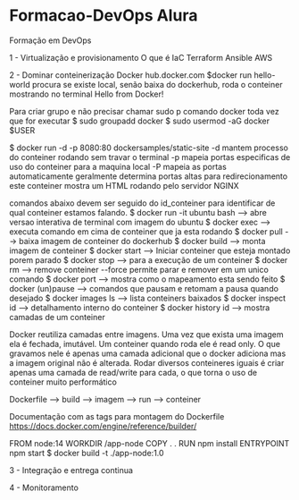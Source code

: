 # Formacao-DevOps Alura

Formação em DevOps

1 - Virtualização e provisionamento
O que é IaC
Terraform
Ansible
AWS 

2 - Dominar conteinerização
Docker
hub.docker.com
$docker run hello-world
procura se existe local, senão baixa do dockerhub, roda o conteiner mostrando no terminal Hello from Docker!

Para criar grupo e não precisar chamar sudo p comando docker toda vez que for executar
$ sudo groupadd docker
$ sudo usermod -aG docker $USER

$ docker run -d -p 8080:80 dockersamples/static-site
-d mantem processo do conteiner rodando sem travar o terminal
-p mapeia portas especificas de uso do conteiner para a maquina local
-P mapeia as portas automaticamente geralmente determina portas altas para redirecionamento
este conteiner mostra um HTML rodando pelo servidor NGINX

comandos abaixo devem ser seguido do id_conteiner para identificar de qual conteiner estamos falando.
$ docker run -it ubuntu bash --> abre versao interativa de terminal com imagem do ubuntu
$ docker exec --> executa comando em cima de conteiner que ja esta rodando
$ docker pull --> baixa imagem de conteiner do dockerhub
$ docker build --> monta imagem de conteiner
$ docker start --> Iniciar conteiner que esteja montado porem parado
$ docker stop --> para a execução de um conteiner
$ docker rm --> remove conteiner --force permite parar e remover em um unico comando
$ docker port --> mostra como o mapeamento esta sendo feito
$ docker (un)pause --> comandos que pausam e retomam a pausa quando desejado
$ docker images ls --> lista conteiners baixados
$ docker inspect id --> detalhamento interno do conteiner
$ docker history id --> mostra camadas de um conteiner


Docker reutiliza camadas entre imagens.
Uma vez que exista uma imagem ela é fechada, imutável.
Um conteiner quando roda ele é read only. O que gravamos nele é apenas uma camada adicional que o docker adiciona mas a imagem original não é alterada.
Rodar diversos conteineres iguais é criar apenas uma camada de read/write para cada, o que torna o uso de conteiner muito performático

Dockerfile --> build --> imagem --> run --> conteiner

Documentação com as tags para montagem do Dockerfile
https://docs.docker.com/engine/reference/builder/

FROM node:14
WORKDIR /app-node
COPY . . 
RUN npm install
ENTRYPOINT npm start
$ docker build -t  ./app-node:1.0


3 - Integração e entrega continua

4 - Monitoramento
